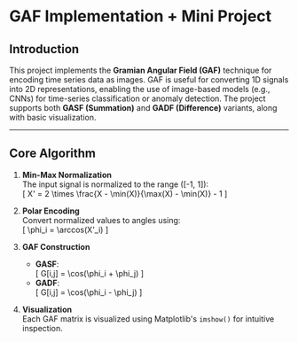 # **GAF Implementation + Mini Project**

## Introduction  
This project implements the **Gramian Angular Field (GAF)** technique for encoding time series data as images. GAF is useful for converting 1D signals into 2D representations, enabling the use of image-based models (e.g., CNNs) for time-series classification or anomaly detection. The project supports both **GASF (Summation)** and **GADF (Difference)** variants, along with basic visualization.

---

## Core Algorithm  
1. **Min-Max Normalization**  
   The input signal is normalized to the range \([-1, 1]\):  
   \[
   X' = 2 \times \frac{X - \min(X)}{\max(X) - \min(X)} - 1
   \]

2. **Polar Encoding**  
   Convert normalized values to angles using:  
   \[
   \phi_i = \arccos(X'_i)
   \]

3. **GAF Construction**  
   - **GASF**:  
     \[
     G[i,j] = \cos(\phi_i + \phi_j)
     \]
   - **GADF**:  
     \[
     G[i,j] = \cos(\phi_i - \phi_j)
     \]

4. **Visualization**  
   Each GAF matrix is visualized using Matplotlib's `imshow()` for intuitive inspection.

